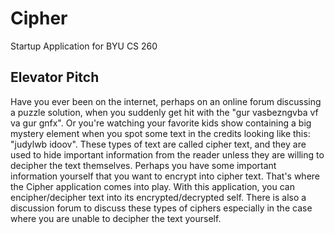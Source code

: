 # Cipher
Startup Application for BYU CS 260
## Elevator Pitch
Have you ever been on the internet, perhaps on an online forum discussing a puzzle solution, when you suddenly get hit with the "gur vasbezngvba vf va gur gnfx". Or you're watching your favorite kids show containing a big mystery element when you spot some text in the credits looking like this: "judylwb idoov". These types of text are called cipher text, and they are used to hide important information from the reader unless they are willing to decipher the text themselves. Perhaps you have some important information yourself that you want to encrypt into cipher text. That's where the Cipher application comes into play. With this application, you can encipher/decipher text into its encrypted/decrypted self. There is also a discussion forum to discuss these types of ciphers especially in the case where you are unable to decipher the text yourself.
